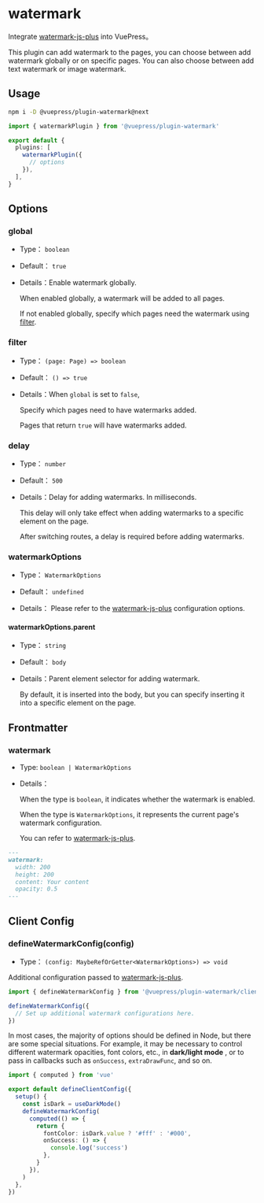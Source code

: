 # watermark

<NpmBadge package="@vuepress/plugin-watermark" />

Integrate [watermark-js-plus](https://github.com/zhensherlock/watermark-js-plus) into VuePress。

This plugin can add watermark to the pages, you can choose between add watermark globally or on specific pages. You can also choose between add text watermark or image watermark.

## Usage

```sh
npm i -D @vuepress/plugin-watermark@next
```

```ts
import { watermarkPlugin } from '@vuepress/plugin-watermark'

export default {
  plugins: [
    watermarkPlugin({
      // options
    }),
  ],
}
```

## Options

### global

- Type： `boolean`

- Default： `true`

- Details：Enable watermark globally.

  When enabled globally, a watermark will be added to all pages.

  If not enabled globally, specify which pages need the watermark using [filter](#filter).

### filter

- Type： `(page: Page) => boolean`

- Default： `() => true`

- Details：When `global` is set to `false`,

  Specify which pages need to have watermarks added.

  Pages that return `true` will have watermarks added.

### delay

- Type： `number`

- Default： `500`

- Details：Delay for adding watermarks. In milliseconds.

  This delay will only take effect when adding watermarks to a specific element on the page.

  After switching routes, a delay is required before adding watermarks.

### watermarkOptions

- Type： `WatermarkOptions`

- Default： `undefined`

- Details： Please refer to the [watermark-js-plus](https://zhensherlock.github.io/watermark-js-plus/zh/config/) configuration options.

#### watermarkOptions.parent

- Type： `string`

- Default： `body`

- Details：Parent element selector for adding watermark.

  By default, it is inserted into the body, but you can specify inserting it into a specific element on the page.

## Frontmatter

### watermark

- Type: `boolean | WatermarkOptions`

- Details：

  When the type is `boolean`, it indicates whether the watermark is enabled.

  When the type is `WatermarkOptions`, it represents the current page's watermark configuration.

  You can refer to [watermark-js-plus](https://zhensherlock.github.io/watermark-js-plus/zh/config/).

```md
---
watermark:
  width: 200
  height: 200
  content: Your content
  opacity: 0.5
---
```

## Client Config

### defineWatermarkConfig(config)

- Type： `(config: MaybeRefOrGetter<WatermarkOptions>) => void`

Additional configuration passed to [watermark-js-plus](https://zhensherlock.github.io/watermark-js-plus/en/config/).

```ts
import { defineWatermarkConfig } from '@vuepress/plugin-watermark/client'

defineWatermarkConfig({
  // Set up additional watermark configurations here.
})
```

In most cases, the majority of options should be defined in Node,
but there are some special situations. For example,
it may be necessary to control different watermark opacities, font colors,
etc., in **dark/light mode** , or to pass in callbacks such as `onSuccess`, `extraDrawFunc`, and so on.

```ts
import { computed } from 'vue'

export default defineClientConfig({
  setup() {
    const isDark = useDarkMode()
    defineWatermarkConfig(
      computed(() => {
        return {
          fontColor: isDark.value ? '#fff' : '#000',
          onSuccess: () => {
            console.log('success')
          },
        }
      }),
    )
  },
})
```
